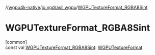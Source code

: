 //[wgpu4k-native](../../index.md)/[io.ygdrasil.wgpu](index.md)/[WGPUTextureFormat_RGBA8Sint](-w-g-p-u-texture-format_-r-g-b-a8-sint.md)

# WGPUTextureFormat_RGBA8Sint

[common]\
const val [WGPUTextureFormat_RGBA8Sint](-w-g-p-u-texture-format_-r-g-b-a8-sint.md): [WGPUTextureFormat](-w-g-p-u-texture-format/index.md)